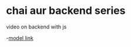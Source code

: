 # chai aur backend series 
video on backend with js

-[model link](https://app.eraser.io/workspace/YtPqZ1VogxGy1jz?origin=share)

